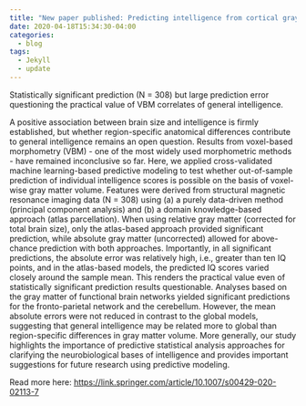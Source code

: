 ```yaml
---
title: "New paper published: Predicting intelligence from cortical gray matter volume "
date: 2020-04-18T15:34:30-04:00
categories:
  - blog
tags:
  - Jekyll
  - update
---
```



Statistically significant prediction (N = 308) but large prediction error questioning the practical value of VBM correlates of general intelligence.

A positive association between brain size and intelligence is firmly established, but whether region-specific anatomical differences contribute to general intelligence remains an open question. Results from voxel-based morphometry (VBM) - one of the most widely used morphometric methods - have remained inconclusive so far. Here, we applied cross-validated machine learning-based predictive modeling to test whether out-of-sample prediction of individual intelligence scores is possible on the basis of voxel-wise gray matter volume. Features were derived from structural magnetic resonance imaging data (N = 308) using (a) a purely data-driven method (principal component analysis) and (b) a domain knowledge-based approach (atlas parcellation). When using relative gray matter (corrected for total brain size), only the atlas-based approach provided significant prediction, while absolute gray matter (uncorrected) allowed for above-chance prediction with both approaches. Importantly, in all significant predictions, the absolute error was relatively high, i.e., greater than ten IQ points, and in the atlas-based models, the predicted IQ scores varied closely around the sample mean. This renders the practical value even of statistically significant prediction results questionable. Analyses based on the gray matter of functional brain networks yielded significant predictions for the fronto-parietal network and the cerebellum. However, the mean absolute errors were not reduced in contrast to the global models, suggesting that general intelligence may be related more to global than region-specific differences in gray matter volume. More generally, our study highlights the importance of predictive statistical analysis approaches for clarifying the neurobiological bases of intelligence and provides important suggestions for future research using predictive modeling.  

Read more here: https://link.springer.com/article/10.1007/s00429-020-02113-7

